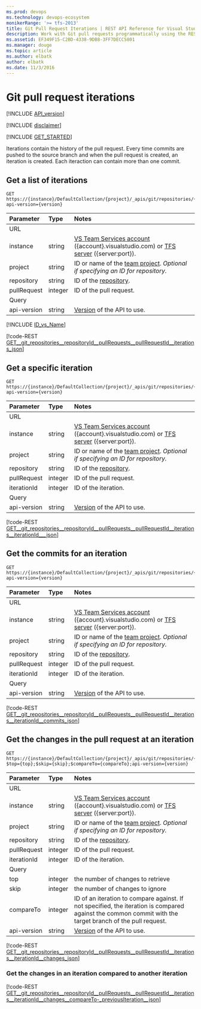 ```yaml
---
ms.prod: devops
ms.technology: devops-ecosystem
monikerRange: '>= tfs-2013'
title: Git Pull Request Iterations | REST API Reference for Visual Studio Team Services and Team Foundation Server
description: Work with Git pull requests programmatically using the REST APIs for Visual Studio Team Services and Team Foundation Server.
ms.assetid: EF349F15-C2BD-4338-9DB8-3FF7DECC5801
ms.manager: douge
ms.topic: article
ms.author: elbatk
author: elbatk
ms.date: 11/3/2016
---
```


# Git pull request iterations
[!INCLUDE [API_version](../../_data/version3-preview.md)]

[!INCLUDE [disclaimer](../../_data/disclaimer.md)]

[!INCLUDE [GET_STARTED](../../_data/get-started.md)]

Iterations contain the history of the pull request.  Every time commits are pushed to the source branch and when the pull
request is created, an iteration is created.  Each iteraction can contain more than one commit.

## Get a list of iterations

```no-highlight
GET https://{instance}/DefaultCollection/{project}/_apis/git/repositories/{repository}/pullRequests/{pullRequest}/iterations?api-version={version}
```

| Parameter   | Type    | Notes
|:------------|:--------|:---------------------------------------------------------------------------------------
| URL
| instance    | string  | [VS Team Services account](/vsts/integrate/get-started/rest/basics) ({account}.visualstudio.com) or [TFS server](/vsts/integrate/get-started/rest/basics) ({server:port}).
| project     | string  | ID or name of the [team project](../../tfs/projects.md). *Optional if specifying an ID for repository.*
| repository  | string  | ID of the [repository](../repositories.md).
| pullRequest | integer | ID of the pull request.
| Query
| api-version | string  | [Version](../../../concepts/rest-api-versioning.md) of the API to use.

[!INCLUDE [ID_vs_Name](../_data/id_or_name.md)]

[!code-REST [GET__git_repositories__repositoryId__pullRequests__pullRequestId__iterations_json](../_data/pullRequests/GET__git_repositories__repositoryId__pullRequests__pullRequestId__iterations.json)]

## Get a specific iteration

```no-highlight
GET https://{instance}/DefaultCollection/{project}/_apis/git/repositories/{repository}/pullRequests/{pullRequest}/iterations/{iterationId}?api-version={version}
```

| Parameter   | Type    | Notes
|:------------|:--------|:---------------------------------------------------------------------------------------
| URL
| instance    | string  | [VS Team Services account](/vsts/integrate/get-started/rest/basics) ({account}.visualstudio.com) or [TFS server](/vsts/integrate/get-started/rest/basics) ({server:port}).
| project     | string  | ID or name of the [team project](../../tfs/projects.md). *Optional if specifying an ID for repository.*
| repository  | string  | ID of the [repository](../repositories.md).
| pullRequest | integer | ID of the pull request.
| iterationId | integer | ID of the iteration.
| Query
| api-version | string  | [Version](../../../concepts/rest-api-versioning.md) of the API to use.


[!code-REST [GET__git_repositories__repositoryId__pullRequests__pullRequestId__iterations__iterationId___json](../_data/pullRequests/GET__git_repositories__repositoryId__pullRequests__pullRequestId__iterations__iterationId_.json)]

## Get the commits for an iteration

```no-highlight
GET https://{instance}/DefaultCollection/{project}/_apis/git/repositories/{repository}/pullRequests/{pullRequest}/iterations/{iterationId}/commits?api-version={version}
```

| Parameter   | Type    | Notes
|:------------|:--------|:---------------------------------------------------------------------------------------
| URL
| instance    | string  | [VS Team Services account](/vsts/integrate/get-started/rest/basics) ({account}.visualstudio.com) or [TFS server](/vsts/integrate/get-started/rest/basics) ({server:port}).
| project     | string  | ID or name of the [team project](../../tfs/projects.md). *Optional if specifying an ID for repository.*
| repository  | string  | ID of the [repository](../repositories.md).
| pullRequest | integer | ID of the pull request.
| iterationId | integer | ID of the iteration.
| Query
| api-version | string  | [Version](../../../concepts/rest-api-versioning.md) of the API to use.

[!code-REST [GET__git_repositories__repositoryId__pullRequests__pullRequestId__iterations__iterationId__commits_json](../_data/pullRequests/GET__git_repositories__repositoryId__pullRequests__pullRequestId__iterations__iterationId__commits.json)]

## Get the changes in the pull request at an iteration

```no-highlight
GET https://{instance}/DefaultCollection/{project}/_apis/git/repositories/{repository}/pullRequests/{pullRequest}/iterations/{iterationId}/changes?$top={top};$skip={skip};$compareTo={compareTo};api-version={version}
```

| Parameter   | Type    | Notes
|:------------|:--------|:---------------------------------------------------------------------------------------
| URL
| instance    | string  | [VS Team Services account](/vsts/integrate/get-started/rest/basics) ({account}.visualstudio.com) or [TFS server](/vsts/integrate/get-started/rest/basics) ({server:port}).
| project     | string  | ID or name of the [team project](../../tfs/projects.md). *Optional if specifying an ID for repository.*
| repository  | string  | ID of the [repository](../repositories.md).
| pullRequest | integer | ID of the pull request.
| iterationId | integer | ID of the iteration.
| Query
| top         | integer | the number of changes to retrieve
| skip        | integer | the number of changes to ignore
| compareTo   | integer | ID of an iteration to compare against.  If not specified, the iteration is compared against the common commit with the target branch of the pull request.
| api-version | string  | [Version](../../../concepts/rest-api-versioning.md) of the API to use.

[!code-REST [GET__git_repositories__repositoryId__pullRequests__pullRequestId__iterations__iterationId__changes_json](../_data/pullRequests/GET__git_repositories__repositoryId__pullRequests__pullRequestId__iterations__iterationId__changes.json)]

### Get the changes in an iteration compared to another iteration

[!code-REST [GET__git_repositories__repositoryId__pullRequests__pullRequestId__iterations__iterationId__changes__compareTo-_previousIteration__json](../_data/pullRequests/GET__git_repositories__repositoryId__pullRequests__pullRequestId__iterations__iterationId__changes__compareTo-_previousIteration_.json)]
